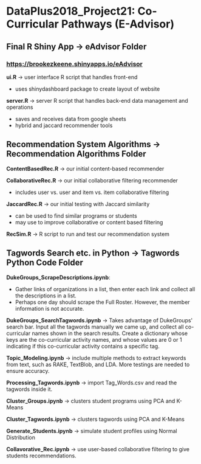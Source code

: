 # DataPlus2018_Project21: Co-Curricular Pathways (E-Advisor)

## Final R Shiny App &rarr; eAdvisor Folder
### https://brookezkeene.shinyapps.io/eAdvisor
**ui.R** &rarr; user interface R script that handles front-end
* uses shinydashboard package to create layout of website

**server.R** &rarr; server R script that handles back-end data management and operations
* saves and receives data from google sheets
* hybrid and jaccard recommender tools

## Recommendation System Algorithms &rarr; Recommendation Algorithms Folder
**ContentBasedRec.R** &rarr; our initial content-based recommender

**CollaborativeRec.R** &rarr; our initial collaborative filtering recommender
* includes user vs. user and item vs. item collaborative filtering

**JaccardRec.R** &rarr; our initial testing with Jaccard similarity
* can be used to find similar programs or students
* may use to improve collaborative or content based filtering

**RecSim.R** &rarr; R script to run and test our recommendation system

## Tagwords Search etc. in Python &rarr; Tagwords Python Code Folder

**DukeGroups_ScrapeDescriptions.ipynb**: 
* Gather links of organizations in a list, then enter each link and collect all the descriptions in a list.
* Perhaps one day should scrape the Full Roster. However, the member information is not accurate.

**DukeGroups_SearchTagwords.ipynb** &rarr; Takes advantage of DukeGroups' search bar. Input all the tagwords manually we came up, and collect all co-curricular names shown in the search results. Create a dictionary whose keys are the co-curricular activity names, and whose values are 0 or 1 indicating if this co-curricular activity contains a specific tag.

**Topic_Modeling.ipynb** &rarr; include multiple methods to extract keywords from text, such as RAKE, TextBlob, and LDA. More testings are needed to ensure accuracy.

**Processing_Tagwords.ipynb** &rarr; import Tag_Words.csv and read the tagwords inside it.

**Cluster_Groups.ipynb** &rarr; clusters student programs using PCA and K-Means

**Cluster_Tagwords.ipynb** &rarr; clusters tagwords using PCA and K-Means

**Generate_Students.ipynb** &rarr; simulate student profiles using Normal Distribution

**Collavorative_Rec.ipynb** &rarr; use user-based collaborative filtering to give students recommendations.
